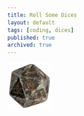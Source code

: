 ```yaml
---
title: Roll Some Dices
layout: default
tags: [coding, dices]
published: true
archived: true
---
```

<a href="{% post_url 2021-10-28-dices-howto %}" title="Dices Howto"><img class="icosahedron-rotate" src="/assets/img/icosahedron-small.png"/></a>

<script type="module" src="/assets/js/dice/main.js"/>
